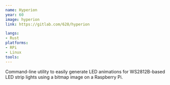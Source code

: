 ```yaml
---
name: Hyperion
year: 60
image: hyperion
link: https://gitlab.com/628/hyperion

langs:
- Rust
platforms:
- RPi
- Linux
tools:
---
```

Command-line utility to easily generate LED animations for WS2812B-based LED strip lights using a bitmap image on a Raspberry Pi.